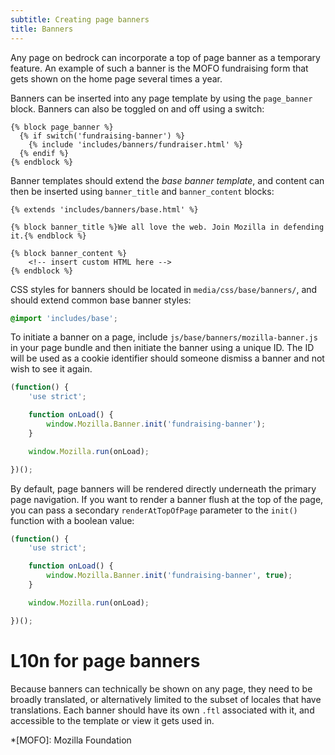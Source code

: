 ```yaml
---
subtitle: Creating page banners
title: Banners
---
```


Any page on bedrock can incorporate a top of page banner as a temporary
feature. An example of such a banner is the
MOFO fundraising form that gets shown on the home page several times a year.

Banners can be inserted into any page template by using the
`page_banner` block. Banners can also be toggled on and off using a
switch:

``` jinja
{% block page_banner %}
  {% if switch('fundraising-banner') %}
    {% include 'includes/banners/fundraiser.html' %}
  {% endif %}
{% endblock %}
```

Banner templates should extend the *base banner template*, and content
can then be inserted using `banner_title` and `banner_content` blocks:

``` jinja
{% extends 'includes/banners/base.html' %}

{% block banner_title %}We all love the web. Join Mozilla in defending it.{% endblock %}

{% block banner_content %}
    <!-- insert custom HTML here -->
{% endblock %}
```

CSS styles for banners should be located in `media/css/base/banners/`,
and should extend common base banner styles:

``` css
@import 'includes/base';
```

To initiate a banner on a page, include
`js/base/banners/mozilla-banner.js` in your page bundle and then
initiate the banner using a unique ID. The ID will be used as a cookie
identifier should someone dismiss a banner and not wish to see it again.

``` javascript
(function() {
    'use strict';

    function onLoad() {
        window.Mozilla.Banner.init('fundraising-banner');
    }

    window.Mozilla.run(onLoad);

})();
```

By default, page banners will be rendered directly underneath the
primary page navigation. If you want to render a banner flush at the top
of the page, you can pass a secondary `renderAtTopOfPage` parameter to
the `init()` function with a boolean value:

``` javascript
(function() {
    'use strict';

    function onLoad() {
        window.Mozilla.Banner.init('fundraising-banner', true);
    }

    window.Mozilla.run(onLoad);

})();
```

# L10n for page banners

Because banners can technically be shown on any page, they need to be
broadly translated, or alternatively limited to the subset of locales
that have translations. Each banner should have its own `.ftl`
associated with it, and accessible to the template or view it gets used
in.

*[MOFO]: Mozilla Foundation
